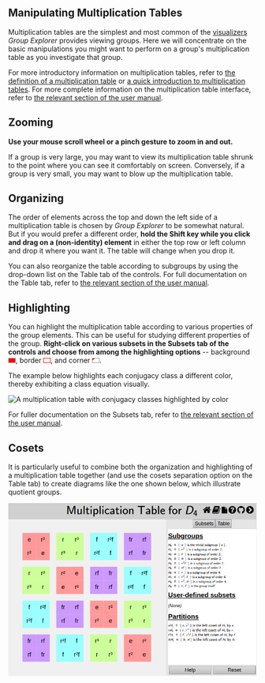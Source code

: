 
## Manipulating Multiplication Tables

Multiplication tables are the simplest and most common of the
[visualizers](rf-geterms.md#visualizers) *Group Explorer* provides viewing
groups. Here we will concentrate on the basic manipulations you might want
to perform on a group's multiplication table as you investigate that group.

For more introductory information on multiplication tables, refer to [the
definition of a multiplication table](rf-groupterms.md#multtable) or [a
quick introduction to multiplication tables](gs-mt-intro.md). For more
complete information on the multiplication table interface, refer to [the
relevant section of the user manual](rf-um-mt-options.md).

## Zooming

**Use your mouse scroll wheel or a pinch gesture to zoom in and out.**

If a group is very large, you may want to view its multiplication table
shrunk to the point where you can see it comfortably on screen. Conversely,
if a group is very small, you may want to blow up the multiplication table.

## Organizing

The order of elements across the top and down the left side of a
multiplication table is chosen by *Group Explorer* to be somewhat natural.
But if you would prefer a different order, **hold the Shift key while you
click and drag on a (non-identity) element** in either the top row or left
column and drop it where you want it. The table will change when you drop
it.

You can also reorganize the table according to subgroups by using the
drop-down list on the Table tab of the controls. For full documentation on
the Table tab, refer to [the relevant section of the user
manual](rf-um-mt-options.md).

## Highlighting

You can highlight the multiplication table according to various properties
of the group elements. This can be useful for studying different properties
of the group. **Right-click on various subsets in the Subsets tab of the
controls and choose from among the highlighting options** -- background
![Square background highlighting icon](hightype-square-background.jpg),
border ![Square border highlighting icon](hightype-square-border.jpg), and
corner ![Square corner highlighting icon](hightype-square-corner.jpg).

The example below highlights each conjugacy class a different color, thereby
exhibiting a class equation visually.

![A multiplication table with conjugacy classes highlighted by
color](s_3_multtable_cc_highlighted.png)

For fuller documentation on the Subsets tab, refer to [the relevant section
of the user manual](rf-um-subsetlistbox.md).

## Cosets

It is particularly useful to combine both the organization and highlighting
of a multiplication table together (and use the cosets separation option on
the Table tab) to create diagrams like the one shown below, which illustrate
quotient groups.

![A multiplication table organized by a normal subgroup, with cosets highlighted by color](d_4_multtable_organized.png)
